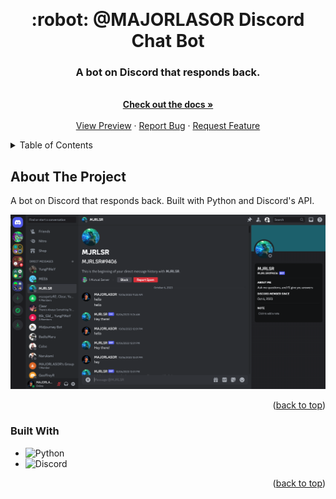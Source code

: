 <a name="readme-top"></a>

<br />
<div align="center">
  <h1 align="center">:robot: @MAJORLASOR Discord Chat Bot</h1>

  <p align="center">
    <h3>A bot on Discord that responds back.</h3>
    <br />
    <a href="https://github.com/jamesrosal/mjrlsr_discord_bot"><strong>Check out the docs »</strong></a>
    <br />
    <br />
    <a href="#about-the-project">View Preview</a>
    ·
    <a href="https://github.com/jamesrosal/mjrlsr_discord_bot/issues">Report Bug</a>
    ·
    <a href="https://github.com/jamesrosal/mjrlsr_discord_bot/issues">Request Feature</a>
  </p>
</div>

<!-- TABLE OF CONTENTS -->
<details>
  <summary>Table of Contents</summary>
  <ol>
    <li>
      <a href="#about-the-project">About The Project</a>
      <ul>
        <li><a href="#built-with">Built With</a></li>
      </ul>
    </li>
    <li>
      <a href="#getting-started">Getting Started</a>
      <ul>
        <li><a href="#prerequisites">Prerequisites</a></li>
        <li><a href="#installation">Installation</a></li>
      </ul>
    </li>
    <li><a href="#usage">Usage</a></li>
    <li><a href="#roadmap">Roadmap</a></li>
    <li><a href="#contributing">Contributing</a></li>
    <li><a href="#contact">Contact</a></li>
  </ol>
</details>

<!-- ABOUT THE PROJECT -->
## About The Project

A bot on Discord that responds back. Built with Python and Discord's API.

![Discord Bot Example](https://github.com/jamesrosal/mjrlsr_discord_bot/blob/main/public/discord-bot-example.png?raw=true)

<p align="right">(<a href="#readme-top">back to top</a>)</p>

<!-- BUILT WITH -->
### Built With

* <img align="left" src="https://cdn.jsdelivr.net/gh/devicons/devicon/icons/python/python-original.svg" height="16" /> Python
* <img align="left" src="https://assets-global.website-files.com/6257adef93867e50d84d30e2/636e0a6a49cf127bf92de1e2_icon_clyde_blurple_RGB.png" height="16" /> Discord

<p align="right">(<a href="#readme-top">back to top</a>)</p>


